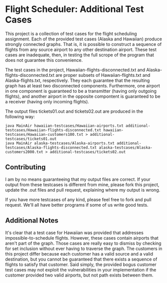 Flight Scheduler: Additional Test Cases
=======================================

This project is a collection of test cases for the flight scheduling assignment.  Each of the provided test cases (Alaska and Hawaiian) produce strongly connected graphs.  That is, it is possible to construct a sequence of flights from any source airport to any other destination airport.  These test cases are inadequate, then, in testing the full scrope of the program that does not guarantee this convenience.

The test cases in the project, Hawaiian-flights-disconnected.txt and Alaska-flights-disconnected.txt are proper subsets of Hawaiian-flights.txt and Alaska-flights.txt, respectively.  They each guarantee that the resulting graph has at least two disconnected components.  Furthermore, one airport in one component is guaranteed to be a transmitter (having only outgoing flights), and another airport in the opposite compontent is guaranteed to be a receiver (having only incoming flights).

The output files tickets01.out and tickets02.out are produced in the following way:

    java MainAir hawaiian-testcases/Hawaiian-airports.txt additional-testcases/Hawaiian-flights-disconnected.txt hawaiian-testcases/Hawaiian-customers100.txt > additional-testcases/tickets01.out
    java MainAir alaska-testcases/Alaska-airports.txt additional-testcases/Alaska-flights-disconnected.txt alaska-testcases/Alaska-customers2000.txt > additional-testcases/tickets02.out

Contributing
------------

I am by no means guaranteeing that my output files are correct.  If your output from these testcases is different from mine, please fork this project, update the .out files and pull request, explaining where my output is wrong.

If you have more testcases of any kind, please feel free to fork and pull request. We'll all have better programs if some of us write good tests.

Additional Notes
----------------

It's clear that a test case for Hawaiian was provided that addresses impossible-to-schedule flights.  However, these cases contain airports that aren't part of the graph.  Those cases are really easy to dismiss by checking for set inclusion without ever having to traverse the graph. The customers in this project differ because each customer has a valid source and a valid destination, but you cannot be guaranteed that there exists a sequence of flights to satisfy that customer.  Said simply, the provided bogus customer test cases may not exploit the vulnerabilities in your implementation if the customer provided two valid airports, but not path exists between them.
